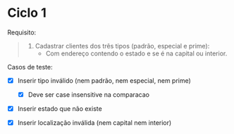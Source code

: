 # Ciclo 1 

Requisito: 

> 1. Cadastrar clientes dos três tipos (padrão, especial e prime):
>    - Com endereço contendo o estado e se é na capital ou interior. 

Casos de teste: 
- [x] Inserir tipo inválido (nem padrão, nem especial, nem prime)
    - [x] Deve ser case insensitive na comparacao
- [x] Inserir estado que não existe
- [x] Inserir localização inválida (nem capital nem interior)


